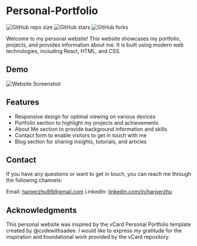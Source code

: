 # Personal-Portfolio

![GitHub repo size](https://img.shields.io/github/repo-size/harperzhu/personal-portfolio)
![GitHub stars](https://img.shields.io/github/stars/harperzhu/personal-portfolio?style=social)
![GitHub forks](https://img.shields.io/github/forks/harperzhu/personal-portfolio?style=social)

Welcome to my personal website! This website showcases my portfolio, projects, and provides information about me. It is built using modern web technologies, including React, HTML, and CSS.

## Demo

![Website Screenshot](./screenshots/homepage.png "Website Screenshot")

## Features

- Responsive design for optimal viewing on various devices
- Portfolio section to highlight my projects and achievements
- About Me section to provide background information and skills
- Contact form to enable visitors to get in touch with me
- Blog section for sharing insights, tutorials, and articles

## Contact

If you have any questions or want to get in touch, you can reach me through the following channels:

Email: harperzhu99@gmail.com
LinkedIn: [linkedin.com/in/harperzhu](https://www.linkedin.com/in/harper-zhu/)

## Acknowledgments

This personal website was inspired by the vCard Personal Portfolio template created by @codewithsadee. I would like to express my gratitude for the inspiration and foundational work provided by the vCard repository.
